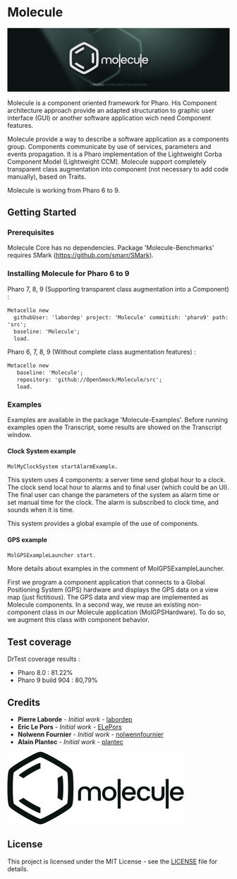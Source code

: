 # Molecule

![Molecule Logo](MoleculeBanner.jpg)

Molecule is a component oriented framework for Pharo. 
His Component architecture approach provide an adapted structuration to graphic user interface (GUI) or another software application wich need Component features.

Molecule provide a way to describe a software application as a components group. Components communicate by use of services, parameters and events propagation. It is a Pharo implementation of the Lightweight Corba Component Model (Lightweight CCM).
Molecule support completely transparent class augmentation into component (not necessary to add code manually), based on Traits.

Molecule is working from Pharo 6 to 9.

## Getting Started

### Prerequisites

Molecule Core has no dependencies.
Package 'Molecule-Benchmarks' requires SMark (https://github.com/smarr/SMark).

### Installing Molecule for Pharo 6 to 9

Pharo 7, 8, 9 (Supporting transparent class augmentation into a Component) : 

```smalltalk
Metacello new
  githubUser: 'labordep' project: 'Molecule' commitish: 'pharo9' path: 'src';
  baseline: 'Molecule';
  load.
```
Pharo 6, 7, 8, 9 (Without complete class augmentation features) :

```smalltalk
Metacello new
   baseline: 'Molecule';
   repository: 'github://OpenSmock/Molecule/src';
   load.
```

### Examples

Examples are available in the package 'Molecule-Examples'.
Before running examples open the Transcript, some results are showed on the Transcript window.

#### Clock System example

```smalltalk
MolMyClockSystem startAlarmExample.
```

This system uses 4 components: a server time send global hour to a clock. The clock send local hour to alarms and to final user (which could be an UI). The final user can change the parameters of the system as alarm time or set manual time for the clock. The alarm is subscribed to clock time, and sounds when it is time.

This system provides a global example of the use of components. 

#### GPS example

```smalltalk
MolGPSExampleLauncher start.
```
More details about examples in the comment of MolGPSExampleLauncher.

First we program a component application that connects to a Global Positioning System (GPS) hardware and displays the GPS data on a view map (just fictitious).
The GPS data and view map are implemented as Molecule components.
In a second way, we reuse an existing non-component class in our Molecule application (MolGPSHardware).
To do so, we augment this class with component behavior.

## Test coverage

DrTest coverage results :
* Pharo 8.0 : 81.22%
* Pharo 9 build 904 : 80,79%

## Credits

* **Pierre Laborde** - *Initial work* - [labordep](https://github.com/labordep)
* **Eric Le Pors** - *Initial work* - [ELePors](https://github.com/ELePors)
* **Nolwenn Fournier** - *Initial work* - [nolwennfournier](https://github.com/nolwennfournier)
* **Alain Plantec** - *Initial work* - [plantec](https://github.com/plantec)

![Molecule Logo](MoleculeLogotype.svg)

## License

This project is licensed under the MIT License - see the [LICENSE](LICENSE) file for details.
